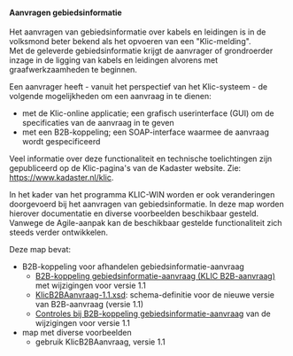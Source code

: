 ﻿#### Aanvragen gebiedsinformatie

Het aanvragen van gebiedsinformatie over kabels en leidingen is in de volksmond beter bekend als het opvoeren van een "Klic-melding".  \
Met de geleverde gebiedsinformatie krijgt de aanvrager of grondroerder inzage in de ligging van kabels en leidingen alvorens met graafwerkzaamheden te beginnen.

Een aanvrager heeft - vanuit het perspectief van het Klic-systeem - de volgende mogelijkheden om een aanvraag in te dienen:
- met de Klic-online applicatie; een grafisch userinterface (GUI) om de specificaties van de aanvraag in te geven
- met een B2B-koppeling; een SOAP-interface waarmee de aanvraag wordt gespecificeerd

Veel informatie over deze functionaliteit en technische toelichtingen zijn gepubliceerd op de Klic-pagina's van de Kadaster website.
Zie: https://www.kadaster.nl/klic.

In het kader van het programma KLIC-WIN worden er ook veranderingen doorgevoerd bij het aanvragen van gebiedsinformatie. In deze map worden hierover documentatie en diverse voorbeelden beschikbaar gesteld.  \
Vanwege de Agile-aanpak kan de beschikbaar gestelde functionaliteit zich steeds verder ontwikkelen.

Deze map bevat:
* B2B-koppeling voor afhandelen gebiedsinformatie-aanvraag 
  * [B2B-koppeling gebiedsinformatie-aanvraag (KLIC B2B-aanvraag)](B2B-koppeling%20gebiedsinformatie-aanvraag%20(KLIC%20B2B-aanvraag).md) met wijzigingen voor versie 1.1
  * [KlicB2BAanvraag-1.1.xsd](KlicB2BAanvraag-1.1.xsd): schema-definitie voor de nieuwe versie van B2B-aanvraag (versie 1.1)
  * [Controles bij B2B-koppeling gebiedsinformatie-aanvraag](Controles%20bij%20B2B-koppeling%20gebiedsinformatie-aanvraag.md) van de wijzigingen voor versie 1.1
* map met diverse voorbeelden
  * gebruik KlicB2BAanvraag, versie 1.1